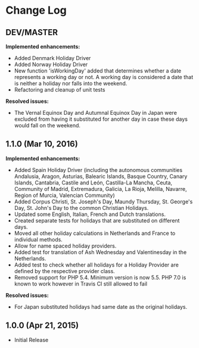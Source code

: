 # Change Log


## DEV/MASTER

**Implemented enhancements:**

- Added Denmark Holiday Driver
- Added Norway Holiday Driver
- New function 'isWorkingDay' added that determines whether a date represents a working day or not. A working day is 
  considered a date that is neither a holiday nor falls into the weekend.
- Refactoring and cleanup of unit tests

**Resolved issues:**

- The Vernal Equinox Day and Autumnal Equinox Day in Japan were excluded from having it substituted for another day in
  case these days would fall on the weekend.


## 1.1.0 (Mar 10, 2016)

**Implemented enhancements:**

- Added Spain Holiday Driver (including the autonomous communities Andalusia, Aragon, Asturias, Balearic Islands, 
    Basque Country, Canary Islands, Cantabria, Castile and León, Castilla-La Mancha, Ceuta, Community of Madrid, 
    Extremadura, Galicia, La Rioja, Melilla, Navarre, Region of Murcia, Valencian Community)
- Added Corpus Christi, St. Joseph's Day, Maundy Thursday, St. George's Day, St. John's Day to the common Christian 
  Holidays.
- Updated some English, Italian, French and Dutch translations. 
- Created separate tests for holidays that are substituted on different days.
- Moved all other holiday calculations in Netherlands and France to individual methods.
- Allow for name spaced holiday providers.
- Added test for translation of Ash Wednesday and Valentinesday in the Netherlands.
- Added test to check whether all holidays for a Holiday Provider are defined by the respective provider class.
- Removed support for PHP 5.4. Minimum version is now 5.5. PHP 7.0 is known to work however in Travis CI still allowed
  to fail

**Resolved issues:**

- For Japan substituted holidays had same date as the original holidays.

## 1.0.0 (Apr 21, 2015)

- Initial Release